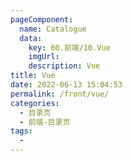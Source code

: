 ```yaml
---
pageComponent:
  name: Catalogue
  data:
    key: 60.前端/10.Vue
    imgUrl:
    description: Vue
title: Vue
date: 2022-06-13 15:04:53
permalink: /front/vue/
categories:
  - 目录页
  - 前端-目录页
tags:
  - 
---
```

